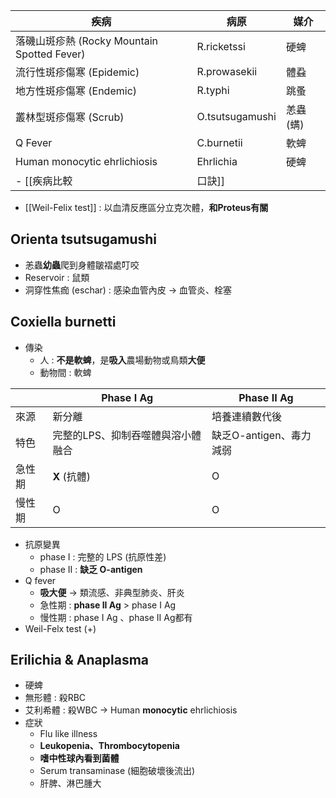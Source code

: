 | 疾病                                        | 病原            | 媒介      |
|---------------------------------------------|-----------------|-----------|
| 落磯山斑疹熱 (Rocky Mountain Spotted Fever) | R.ricketssi     | 硬蜱      |
| 流行性斑疹傷寒 (Epidemic)                   | R.prowasekii    | 體蝨      |
| 地方性斑疹傷寒 (Endemic)                    | R.typhi         | 跳蚤      |
| 叢林型斑疹傷寒 (Scrub)                      | O.tsutsugamushi | 恙蟲 (螨) |
| Q Fever                                     | C.burnetii      | 軟蜱      |
| Human monocytic ehrlichiosis                | Ehrlichia       | 硬蜱      |
- [[疾病比較|口訣]]
- [[Weil-Felix test]] : 以血清反應區分立克次體，**和Proteus有關**
## Orienta tsutsugamushi
- 恙蟲**幼蟲**爬到身體皺褶處叮咬
- Reservoir : 鼠類
- 洞穿性焦痂 (eschar) : 感染血管內皮 -> 血管炎、栓塞
## Coxiella burnetti
- 傳染
	- 人 : **不是軟蜱**，是**吸入**農場動物或鳥類**大便**
	- 動物間 : 軟蜱

|  | Phase I  Ag | Phase II Ag |
| ---- | ---- | ---- |
| 來源 | 新分離 | 培養連續數代後 |
| 特色 | 完整的LPS、抑制吞噬體與溶小體融合 | 缺乏O-antigen、毒力減弱 |
| 急性期 | **X** (抗體) | O |
| 慢性期 | O | O |
- 抗原變異
	- phase I : 完整的 LPS (抗原性差) 
	- phase II : **缺乏 O-antigen**
- Q fever
	- **吸大便** -> 類流感、非典型肺炎、肝炎
	- 急性期 : **phase II Ag** > phase I Ag
	- 慢性期 : phase I Ag 、phase II Ag都有
- Weil-Felx test (+)
## Erilichia  & Anaplasma
- 硬蜱
- 無形體 : 殺RBC
- 艾利希體 : 殺WBC -> Human **monocytic** ehrlichiosis
- 症狀
	- Flu like illness
	- **Leukopenia、Thrombocytopenia**
	- **嗜中性球內看到菌體**
	- Serum transaminase (細胞破壞後流出)
	- 肝脾、淋巴腫大